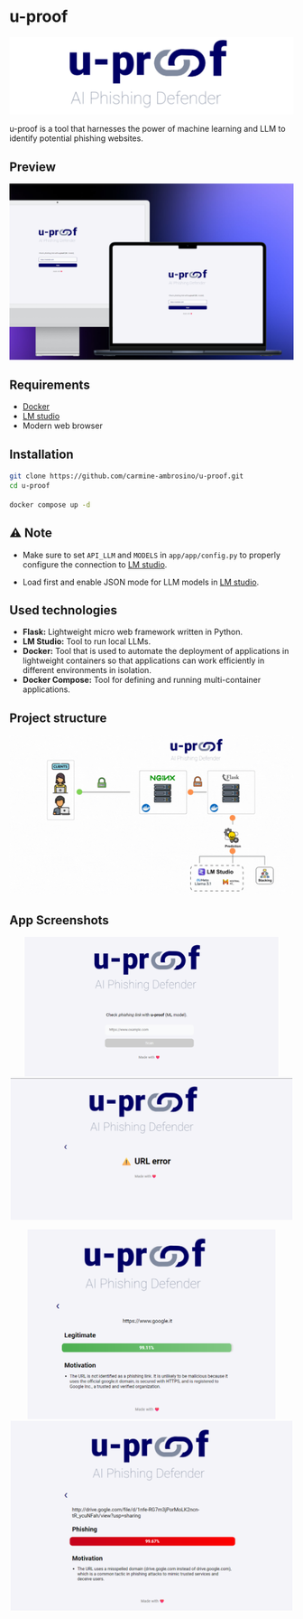 # u-proof
![](./app/app/static/images/uproof.png)

u-proof is a tool that harnesses the power of machine learning and LLM to identify potential phishing websites.

## Preview
![](./app/app/static/images/preview.png)

## Requirements
- [Docker](https://www.docker.com/)
- [LM studio](https://lmstudio.ai/)
- Modern web browser

## Installation
``` bash
git clone https://github.com/carmine-ambrosino/u-proof.git
cd u-proof

docker compose up -d
```
## ⚠️ Note
- Make sure to set `API_LLM` and `MODELS` in `app/app/config.py` to properly configure the connection to [LM studio](https://lmstudio.ai/).

- Load first and enable JSON mode for LLM models in [LM studio](https://lmstudio.ai/).


## Used technologies
- **Flask:** Lightweight micro web framework written in Python.
- **LM Studio:** Tool to run local LLMs.
- **Docker:** Tool that is used to automate the deployment of applications in lightweight containers so that applications can work efficiently in different environments in isolation.
- **Docker Compose:** Tool for defining and running multi-container applications.

## Project structure
![](./app/app/static/images/ProjectStructure.gif)

## App Screenshots
<p align="center">
  <img src="./app/app/static/images/Iniziale.png" width="450"/>
  <img src="./app/app/static/images/url_error.png" width="500"/>
</p>

<p align="center">
  <img src="./app/app/static/images/PredizioneCorretta.png" width="440"/>
  <img src="./app/app/static/images/PredizionePhishing.png" width="500"/>
</p>

